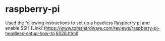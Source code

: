 # raspberry-pi

Used the following instructions to set up a headless Raspberry pi and enable SSH [Link] (https://www.tomshardware.com/reviews/raspberry-pi-headless-setup-how-to,6028.html)